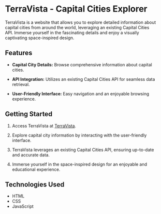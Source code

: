 # TerraVista - Capital Cities Explorer

TerraVista is a website that allows you to explore detailed information about capital cities from around the world, leveraging an existing Capital Cities API. Immerse yourself in the fascinating details and enjoy a visually captivating space-inspired design.

## Features

- **Capital City Details:** Browse comprehensive information about capital cities.

- **API Integration:** Utilizes an existing Capital Cities API for seamless data retrieval.

- **User-Friendly Interface:** Easy navigation and an enjoyable browsing experience.

## Getting Started

1. Access TerraVista at [TerraVista](https://yosefyan.github.io/terravista).

2. Explore capital city information by interacting with the user-friendly interface.

3. TerraVista leverages an existing Capital Cities API, ensuring up-to-date and accurate data.

4. Immerse yourself in the space-inspired design for an enjoyable and educational experience.

## Technologies Used

- HTML
- CSS
- JavaScript
